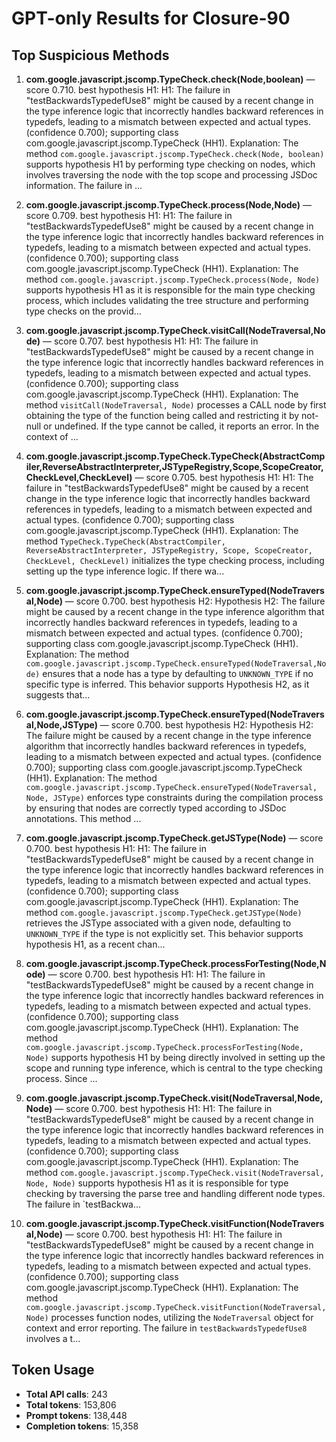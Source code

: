 # GPT-only Results for Closure-90

## Top Suspicious Methods

1. **com.google.javascript.jscomp.TypeCheck.check(Node,boolean)** — score 0.710. best hypothesis H1: H1: The failure in "testBackwardsTypedefUse8" might be caused by a recent change in the type inference logic that incorrectly handles backward references in typedefs, leading to a mismatch between expected and actual types. (confidence 0.700); supporting class com.google.javascript.jscomp.TypeCheck (HH1).
    Explanation: The method `com.google.javascript.jscomp.TypeCheck.check(Node, boolean)` supports hypothesis H1 by performing type checking on nodes, which involves traversing the node with the top scope and processing JSDoc information. The failure in ...

2. **com.google.javascript.jscomp.TypeCheck.process(Node,Node)** — score 0.709. best hypothesis H1: H1: The failure in "testBackwardsTypedefUse8" might be caused by a recent change in the type inference logic that incorrectly handles backward references in typedefs, leading to a mismatch between expected and actual types. (confidence 0.700); supporting class com.google.javascript.jscomp.TypeCheck (HH1).
    Explanation: The method `com.google.javascript.jscomp.TypeCheck.process(Node, Node)` supports hypothesis H1 as it is responsible for the main type checking process, which includes validating the tree structure and performing type checks on the provid...

3. **com.google.javascript.jscomp.TypeCheck.visitCall(NodeTraversal,Node)** — score 0.707. best hypothesis H1: H1: The failure in "testBackwardsTypedefUse8" might be caused by a recent change in the type inference logic that incorrectly handles backward references in typedefs, leading to a mismatch between expected and actual types. (confidence 0.700); supporting class com.google.javascript.jscomp.TypeCheck (HH1).
    Explanation: The method `visitCall(NodeTraversal, Node)` processes a CALL node by first obtaining the type of the function being called and restricting it by not-null or undefined. If the type cannot be called, it reports an error. In the context of ...

4. **com.google.javascript.jscomp.TypeCheck.TypeCheck(AbstractCompiler,ReverseAbstractInterpreter,JSTypeRegistry,Scope,ScopeCreator,CheckLevel,CheckLevel)** — score 0.705. best hypothesis H1: H1: The failure in "testBackwardsTypedefUse8" might be caused by a recent change in the type inference logic that incorrectly handles backward references in typedefs, leading to a mismatch between expected and actual types. (confidence 0.700); supporting class com.google.javascript.jscomp.TypeCheck (HH1).
    Explanation: The method `TypeCheck.TypeCheck(AbstractCompiler, ReverseAbstractInterpreter, JSTypeRegistry, Scope, ScopeCreator, CheckLevel, CheckLevel)` initializes the type checking process, including setting up the type inference logic. If there wa...

5. **com.google.javascript.jscomp.TypeCheck.ensureTyped(NodeTraversal,Node)** — score 0.700. best hypothesis H2: Hypothesis H2: The failure might be caused by a recent change in the type inference algorithm that incorrectly handles backward references in typedefs, leading to a mismatch between expected and actual types. (confidence 0.700); supporting class com.google.javascript.jscomp.TypeCheck (HH1).
    Explanation: The method `com.google.javascript.jscomp.TypeCheck.ensureTyped(NodeTraversal,Node)` ensures that a node has a type by defaulting to `UNKNOWN_TYPE` if no specific type is inferred. This behavior supports Hypothesis H2, as it suggests that...

6. **com.google.javascript.jscomp.TypeCheck.ensureTyped(NodeTraversal,Node,JSType)** — score 0.700. best hypothesis H2: Hypothesis H2: The failure might be caused by a recent change in the type inference algorithm that incorrectly handles backward references in typedefs, leading to a mismatch between expected and actual types. (confidence 0.700); supporting class com.google.javascript.jscomp.TypeCheck (HH1).
    Explanation: The method `com.google.javascript.jscomp.TypeCheck.ensureTyped(NodeTraversal, Node, JSType)` enforces type constraints during the compilation process by ensuring that nodes are correctly typed according to JSDoc annotations. This method ...

7. **com.google.javascript.jscomp.TypeCheck.getJSType(Node)** — score 0.700. best hypothesis H1: H1: The failure in "testBackwardsTypedefUse8" might be caused by a recent change in the type inference logic that incorrectly handles backward references in typedefs, leading to a mismatch between expected and actual types. (confidence 0.700); supporting class com.google.javascript.jscomp.TypeCheck (HH1).
    Explanation: The method `com.google.javascript.jscomp.TypeCheck.getJSType(Node)` retrieves the JSType associated with a given node, defaulting to `UNKNOWN_TYPE` if the type is not explicitly set. This behavior supports hypothesis H1, as a recent chan...

8. **com.google.javascript.jscomp.TypeCheck.processForTesting(Node,Node)** — score 0.700. best hypothesis H1: H1: The failure in "testBackwardsTypedefUse8" might be caused by a recent change in the type inference logic that incorrectly handles backward references in typedefs, leading to a mismatch between expected and actual types. (confidence 0.700); supporting class com.google.javascript.jscomp.TypeCheck (HH1).
    Explanation: The method `com.google.javascript.jscomp.TypeCheck.processForTesting(Node, Node)` supports hypothesis H1 by being directly involved in setting up the scope and running type inference, which is central to the type checking process. Since ...

9. **com.google.javascript.jscomp.TypeCheck.visit(NodeTraversal,Node,Node)** — score 0.700. best hypothesis H1: H1: The failure in "testBackwardsTypedefUse8" might be caused by a recent change in the type inference logic that incorrectly handles backward references in typedefs, leading to a mismatch between expected and actual types. (confidence 0.700); supporting class com.google.javascript.jscomp.TypeCheck (HH1).
    Explanation: The method `com.google.javascript.jscomp.TypeCheck.visit(NodeTraversal, Node, Node)` supports hypothesis H1 as it is responsible for type checking by traversing the parse tree and handling different node types. The failure in `testBackwa...

10. **com.google.javascript.jscomp.TypeCheck.visitFunction(NodeTraversal,Node)** — score 0.700. best hypothesis H1: H1: The failure in "testBackwardsTypedefUse8" might be caused by a recent change in the type inference logic that incorrectly handles backward references in typedefs, leading to a mismatch between expected and actual types. (confidence 0.700); supporting class com.google.javascript.jscomp.TypeCheck (HH1).
    Explanation: The method `com.google.javascript.jscomp.TypeCheck.visitFunction(NodeTraversal, Node)` processes function nodes, utilizing the `NodeTraversal` object for context and error reporting. The failure in `testBackwardsTypedefUse8` involves a t...


## Token Usage

- **Total API calls**: 243
- **Total tokens**: 153,806
- **Prompt tokens**: 138,448
- **Completion tokens**: 15,358
